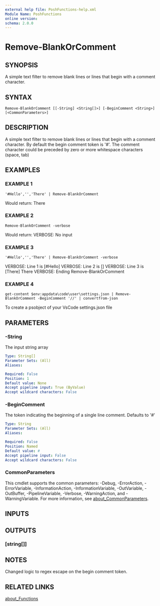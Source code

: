 ```yaml
---
external help file: PoshFunctions-help.xml
Module Name: PoshFunctions
online version:
schema: 2.0.0
---
```


# Remove-BlankOrComment

## SYNOPSIS
A simple text filter to remove blank lines or lines that begin with a comment character.

## SYNTAX

```
Remove-BlankOrComment [[-String] <String[]>] [-BeginComment <String>] [<CommonParameters>]
```

## DESCRIPTION
A simple text filter to remove blank lines or lines that begin with a comment character.
By default the begin comment token is '#'.
The comment character could be preceded by zero or more whitespace characters (space, tab)

## EXAMPLES

### EXAMPLE 1
```
'#Hello','','There' | Remove-BlankOrComment
```

Would return:
There

### EXAMPLE 2
```
Remove-BlankOrComment -verbose
```

Would return:
VERBOSE: No input

### EXAMPLE 3
```
'#Hello','','There' | Remove-BlankOrComment -verbose
```

VERBOSE: Line 1 is \[#Hello\]
VERBOSE: Line 2 is \[\]
VERBOSE: Line 3 is \[There\]
There
VERBOSE: Ending Remove-BlankOrComment

### EXAMPLE 4
```
get-content $env:appdata\code\user\settings.json | Remove-BlankOrComment -BeginComment '//' | convertfrom-json
```

To create a psobject of your VsCode settings.json file

## PARAMETERS

### -String
The input string array

```yaml
Type: String[]
Parameter Sets: (All)
Aliases:

Required: False
Position: 1
Default value: None
Accept pipeline input: True (ByValue)
Accept wildcard characters: False
```

### -BeginComment
The token indicating the beginning of a single line comment.
Defaults to '#'

```yaml
Type: String
Parameter Sets: (All)
Aliases:

Required: False
Position: Named
Default value: #
Accept pipeline input: False
Accept wildcard characters: False
```

### CommonParameters
This cmdlet supports the common parameters: -Debug, -ErrorAction, -ErrorVariable, -InformationAction, -InformationVariable, -OutVariable, -OutBuffer, -PipelineVariable, -Verbose, -WarningAction, and -WarningVariable. For more information, see [about_CommonParameters](http://go.microsoft.com/fwlink/?LinkID=113216).

## INPUTS

## OUTPUTS

### [string[]]
## NOTES
Changed logic to regex escape on the begin comment token.

## RELATED LINKS

[about_Functions]()

